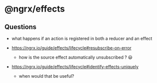 # @ngrx/effects

## Questions

* what happens if an action is registered in both a reducer and an effect

* https://ngrx.io/guide/effects/lifecycle#resubscribe-on-error
  * how is the source effect automatically unsubscribed ? 😃

* https://ngrx.io/guide/effects/lifecycle#identify-effects-uniquely
  * when would that be useful?
